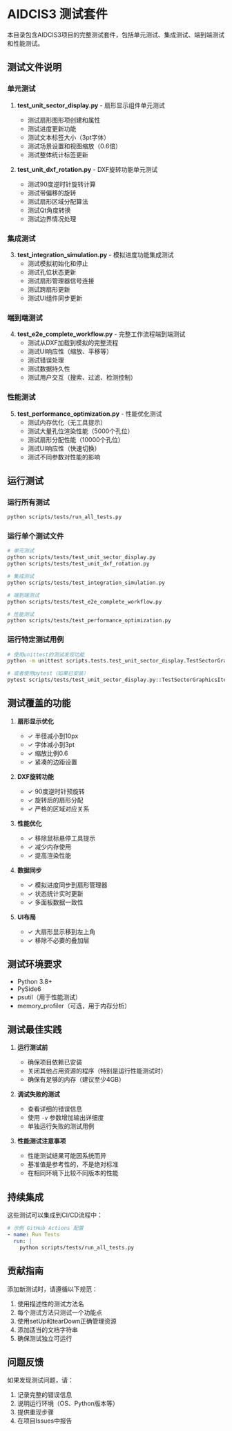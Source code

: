 # AIDCIS3 测试套件

本目录包含AIDCIS3项目的完整测试套件，包括单元测试、集成测试、端到端测试和性能测试。

## 测试文件说明

### 单元测试

1. **test_unit_sector_display.py** - 扇形显示组件单元测试
   - 测试扇形图形项创建和属性
   - 测试进度更新功能
   - 测试文本标签大小（3pt字体）
   - 测试场景设置和视图缩放（0.6倍）
   - 测试整体统计标签更新

2. **test_unit_dxf_rotation.py** - DXF旋转功能单元测试
   - 测试90度逆时针旋转计算
   - 测试带偏移的旋转
   - 测试扇形区域分配算法
   - 测试Qt角度转换
   - 测试边界情况处理

### 集成测试

3. **test_integration_simulation.py** - 模拟进度功能集成测试
   - 测试模拟初始化和停止
   - 测试孔位状态更新
   - 测试扇形管理器信号连接
   - 测试跨扇形更新
   - 测试UI组件同步更新

### 端到端测试

4. **test_e2e_complete_workflow.py** - 完整工作流程端到端测试
   - 测试从DXF加载到模拟的完整流程
   - 测试UI响应性（缩放、平移等）
   - 测试错误处理
   - 测试数据持久性
   - 测试用户交互（搜索、过滤、检测控制）

### 性能测试

5. **test_performance_optimization.py** - 性能优化测试
   - 测试内存优化（无工具提示）
   - 测试大量孔位渲染性能（5000个孔位）
   - 测试扇形分配性能（10000个孔位）
   - 测试UI响应性（快速切换）
   - 测试不同参数对性能的影响

## 运行测试

### 运行所有测试

```bash
python scripts/tests/run_all_tests.py
```

### 运行单个测试文件

```bash
# 单元测试
python scripts/tests/test_unit_sector_display.py
python scripts/tests/test_unit_dxf_rotation.py

# 集成测试
python scripts/tests/test_integration_simulation.py

# 端到端测试
python scripts/tests/test_e2e_complete_workflow.py

# 性能测试
python scripts/tests/test_performance_optimization.py
```

### 运行特定测试用例

```bash
# 使用unittest的测试发现功能
python -m unittest scripts.tests.test_unit_sector_display.TestSectorGraphicsItem.test_sector_creation

# 或者使用pytest（如果已安装）
pytest scripts/tests/test_unit_sector_display.py::TestSectorGraphicsItem::test_sector_creation
```

## 测试覆盖的功能

1. **扇形显示优化**
   - ✓ 半径减小到10px
   - ✓ 字体减小到3pt
   - ✓ 缩放比例0.6
   - ✓ 紧凑的边距设置

2. **DXF旋转功能**
   - ✓ 90度逆时针预旋转
   - ✓ 旋转后的扇形分配
   - ✓ 严格的区域对应关系

3. **性能优化**
   - ✓ 移除鼠标悬停工具提示
   - ✓ 减少内存使用
   - ✓ 提高渲染性能

4. **数据同步**
   - ✓ 模拟进度同步到扇形管理器
   - ✓ 状态统计实时更新
   - ✓ 多面板数据一致性

5. **UI布局**
   - ✓ 大扇形显示移到左上角
   - ✓ 移除不必要的叠加层

## 测试环境要求

- Python 3.8+
- PySide6
- psutil（用于性能测试）
- memory_profiler（可选，用于内存分析）

## 测试最佳实践

1. **运行测试前**
   - 确保项目依赖已安装
   - 关闭其他占用资源的程序（特别是运行性能测试时）
   - 确保有足够的内存（建议至少4GB）

2. **调试失败的测试**
   - 查看详细的错误信息
   - 使用 `-v` 参数增加输出详细度
   - 单独运行失败的测试用例

3. **性能测试注意事项**
   - 性能测试结果可能因系统而异
   - 基准值是参考性的，不是绝对标准
   - 在相同环境下比较不同版本的性能

## 持续集成

这些测试可以集成到CI/CD流程中：

```yaml
# 示例 GitHub Actions 配置
- name: Run Tests
  run: |
    python scripts/tests/run_all_tests.py
```

## 贡献指南

添加新测试时，请遵循以下规范：

1. 使用描述性的测试方法名
2. 每个测试方法只测试一个功能点
3. 使用setUp和tearDown正确管理资源
4. 添加适当的文档字符串
5. 确保测试独立可运行

## 问题反馈

如果发现测试问题，请：

1. 记录完整的错误信息
2. 说明运行环境（OS、Python版本等）
3. 提供重现步骤
4. 在项目Issues中报告